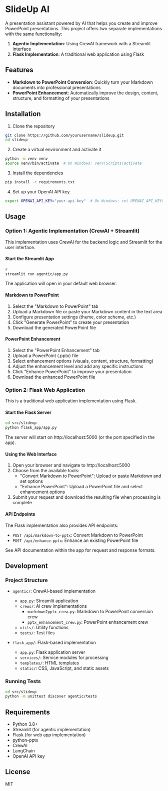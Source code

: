 # SlideUp AI

A presentation assistant powered by AI that helps you create and improve PowerPoint presentations. This project offers two separate implementations with the same functionality:

1. **Agentic Implementation**: Using CrewAI framework with a Streamlit interface
2. **Flask Implementation**: A traditional web application using Flask

## Features

- **Markdown to PowerPoint Conversion**: Quickly turn your Markdown documents into professional presentations
- **PowerPoint Enhancement**: Automatically improve the design, content, structure, and formatting of your presentations

## Installation

1. Clone the repository
```bash
git clone https://github.com/yourusername/slideup.git
cd slideup
```

2. Create a virtual environment and activate it
```bash
python -m venv venv
source venv/bin/activate  # On Windows: venv\Scripts\activate
```

3. Install the dependencies
```bash
pip install -r requirements.txt
```

4. Set up your OpenAI API key
```bash
export OPENAI_API_KEY="your-api-key"  # On Windows: set OPENAI_API_KEY="your-api-key"
```

## Usage

### Option 1: Agentic Implementation (CrewAI + Streamlit)

This implementation uses CrewAI for the backend logic and Streamlit for the user interface.

#### Start the Streamlit App

```bash
# 
streamlit run agentic/app.py
```

The application will open in your default web browser.

#### Markdown to PowerPoint

1. Select the "Markdown to PowerPoint" tab
2. Upload a Markdown file or paste your Markdown content in the text area
3. Configure presentation settings (theme, color scheme, etc.)
4. Click "Generate PowerPoint" to create your presentation
5. Download the generated PowerPoint file

#### PowerPoint Enhancement

1. Select the "PowerPoint Enhancement" tab
2. Upload a PowerPoint (.pptx) file
3. Select enhancement options (visuals, content, structure, formatting)
4. Adjust the enhancement level and add any specific instructions
5. Click "Enhance PowerPoint" to improve your presentation
6. Download the enhanced PowerPoint file

### Option 2: Flask Web Application

This is a traditional web application implementation using Flask.

#### Start the Flask Server

```bash
cd src/slideup
python flask_app/app.py
```

The server will start on http://localhost:5000 (or the port specified in the app).

#### Using the Web Interface

1. Open your browser and navigate to http://localhost:5000
2. Choose from the available tools:
   - "Convert Markdown to PowerPoint": Upload or paste Markdown and set options
   - "Enhance PowerPoint": Upload a PowerPoint file and select enhancement options
3. Submit your request and download the resulting file when processing is complete

#### API Endpoints

The Flask implementation also provides API endpoints:

- `POST /api/markdown-to-pptx`: Convert Markdown to PowerPoint
- `POST /api/enhance-pptx`: Enhance an existing PowerPoint file

See API documentation within the app for request and response formats.

## Development

### Project Structure

- `agentic/`: CrewAI-based implementation
  - `app.py`: Streamlit application
  - `crews/`: AI crew implementations
    - `markdown2pptx_crew.py`: Markdown to PowerPoint conversion crew
    - `pptx_enhancement_crew.py`: PowerPoint enhancement crew
  - `utils/`: Utility functions
  - `tests/`: Test files

- `flask_app/`: Flask-based implementation
  - `app.py`: Flask application server
  - `services/`: Service modules for processing
  - `templates/`: HTML templates
  - `static/`: CSS, JavaScript, and static assets

### Running Tests

```bash
cd src/slideup
python -m unittest discover agentic/tests
```

## Requirements

- Python 3.8+
- Streamlit (for agentic implementation)
- Flask (for web app implementation)
- python-pptx
- CrewAI
- LangChain
- OpenAI API key

## License

MIT
